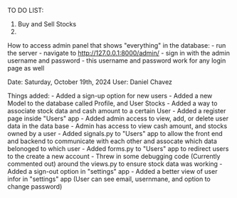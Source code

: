 TO DO LIST:
1. Buy and Sell Stocks
2. 

How to access admin panel that shows "everything" in the database:
    - run the server
    - navigate to http://127.0.0.1:8000/admin/
    - sign in with the admin username and password 
        - this username and password work for any login page as well


Date: Saturday, October 19th, 2024
User: Daniel Chavez

Things added:
    - Added a sign-up option for new users
    - Added a new Model to the database called Profile, and User Stocks
    - Added a way to associate stock data and cash amount to a certain User
    - Added a register page inside "Users" app
    - Added admin access to view, add, or delete user data in the data base
        - Admin has access to view cash amount, and stocks owned by a user
    - Added signals.py to "Users" app to allow the front end and backend to 
      communicate with each other and assocate which data belonoged to which user
    - Added forms.py to "Users" app to redirect users to the create a new account
    - Threw in some debugging code (Currently commented out) around the views.py to ensure stock data was working
    - Added a sign-out option in "settings" app
    - Added a better view of user infor in "settings" app (User can see email, usernmane, and option to change password)